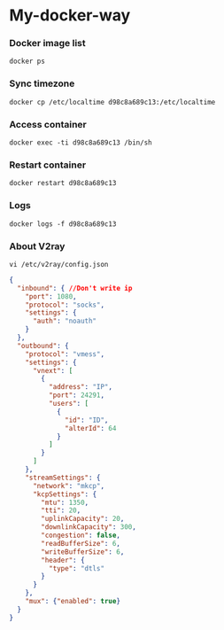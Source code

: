 # My-docker-way

### Docker image list
`docker ps`

### Sync timezone
`docker cp /etc/localtime d98c8a689c13:/etc/localtime`

### Access container
`docker exec -ti d98c8a689c13 /bin/sh`

### Restart container
`docker restart d98c8a689c13`

### Logs
`docker logs -f d98c8a689c13`

### About V2ray
`vi /etc/v2ray/config.json`

```json
{
  "inbound": { //Don't write ip
    "port": 1080,
    "protocol": "socks",
    "settings": {
      "auth": "noauth"
    }
  },
  "outbound": {
    "protocol": "vmess",
    "settings": {
      "vnext": [
        {
          "address": "IP",
          "port": 24291,
          "users": [
            {
              "id": "ID",
              "alterId": 64
            }
          ]
        }
      ]
    },
    "streamSettings": {
      "network": "mkcp",
      "kcpSettings": {
        "mtu": 1350,
        "tti": 20,
        "uplinkCapacity": 20,
        "downlinkCapacity": 300,
        "congestion": false,
        "readBufferSize": 6,
        "writeBufferSize": 6,
        "header": {
          "type": "dtls"
        }
      }
    },
    "mux": {"enabled": true}
  }
}


```
